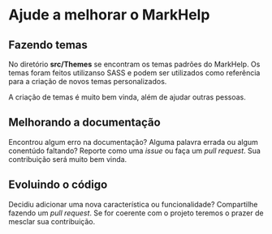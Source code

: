 # Ajude a melhorar o MarkHelp

## Fazendo temas

No diretório **src/Themes** se encontram os temas padrões do MarkHelp. 
Os temas foram feitos utilizanso SASS e podem ser utilizados como referência para a
criação de novos temas personalizados.

A criação de temas é muito bem vinda, além de ajudar outras pessoas.

## Melhorando a documentação

Encontrou algum erro na documentação? Alguma palavra errada ou algum conentúdo faltando?
Reporte como uma *issue* ou faça um *pull request*. Sua contribuição será muito bem vinda. 

## Evoluindo o código

Decidiu adicionar uma nova característica ou funcionalidade? Compartilhe fazendo um 
*pull request*. Se for coerente com o projeto teremos o prazer de mesclar sua 
contribuição.
